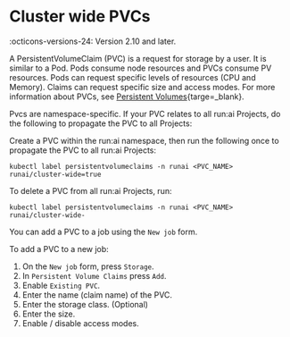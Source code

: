 # Cluster wide PVCs

:octicons-versions-24: Version 2.10 and later.

A PersistentVolumeClaim (PVC) is a request for storage by a user. It is similar to a Pod. Pods consume node resources and PVCs consume PV resources. Pods can request specific levels of resources (CPU and Memory). Claims can request specific size and access modes. For more information about PVCs, see [Persistent Volumes](https://kubernetes.io/docs/concepts/storage/persistent-volumes/){targe=_blank}.

Pvcs are namespace-specific. If your PVC relates to all run:ai Projects, do the following to propagate the PVC to all Projects:

Create a PVC within the run:ai namespace, then run the following once to propagate the PVC to all run:ai Projects:

```
kubectl label persistentvolumeclaims -n runai <PVC_NAME> runai/cluster-wide=true
```

To delete a PVC from all run:ai Projects, run:

```
kubectl label persistentvolumeclaims -n runai <PVC_NAME> runai/cluster-wide-
```

You can add a PVC to a job using the `New job` form.

To add a PVC to a new job:

1. On the `New job` form, press `Storage`.
2. In `Persistent Volume Claims` press `Add`.
3. Enable `Existing PVC`.
4. Enter the name (claim name) of the PVC.
5. Enter the storage class. (Optional)
6. Enter the size.
7. Enable / disable access modes.